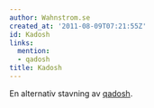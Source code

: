 ```yaml
---
author: Wahnstrom.se
created_at: '2011-08-09T07:21:55Z'
id: Kadosh
links:
  mention:
  - qadosh
title: Kadosh
---
```


En alternativ stavning av [qadosh].

  [qadosh]: qadosh